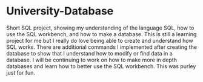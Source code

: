 # University-Database
Short SQL project, showing my understanding of the language SQL, how to use the SQL workbench, and how to make a database. This is still a learning project for me but I really do love being able to create and understand how SQL works. There are additional commands I implemented after creating the database to show that I understand how to modify or find data in a database. I will be continuing to work on how to make more in depth databases and learn how to better use the SQL workbench. This was purley just for fun.
